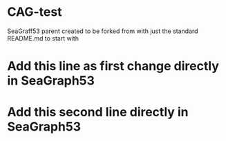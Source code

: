 # CAG-test
SeaGraff53 parent created to be forked from with just the standard README.md to start with
# Add this line as first change directly in SeaGraph53
# Add this second line directly in SeaGraph53
